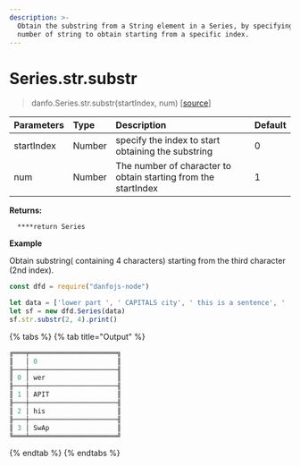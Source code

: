 ```yaml
---
description: >-
  Obtain the substring from a String element in a Series, by specifying the
  number of string to obtain starting from a specific index.
---
```


# Series.str.substr

> danfo.Series.str.substr\(startIndex, num\)   \[[source](https://github.com/opensource9ja/danfojs/blob/master/danfojs/src/core/strings.js#L265)\]

| Parameters | Type | Description | Default |
| :--- | :--- | :--- | :--- |
| startIndex | Number | specify the index to start obtaining the substring | 0 |
| num | Number | The number of character to obtain starting from the startIndex | 1 |

**Returns:**

      ****return Series

**Example**

Obtain substring\( containing 4 characters\) starting from the third character \(2nd index\).

```javascript
const dfd = require("danfojs-node")

let data = ['lower part ', ' CAPITALS city', ' this is a sentence', '  SwAp CaSe']
let sf = new dfd.Series(data)
sf.str.substr(2, 4).print()
```

{% tabs %}
{% tab title="Output" %}
```javascript
╔═══╤══════════════════════╗
║   │ 0                    ║
╟───┼──────────────────────╢
║ 0 │ wer                  ║
╟───┼──────────────────────╢
║ 1 │ APIT                 ║
╟───┼──────────────────────╢
║ 2 │ his                  ║
╟───┼──────────────────────╢
║ 3 │ SwAp                 ║
╚═══╧══════════════════════╝

```
{% endtab %}
{% endtabs %}

